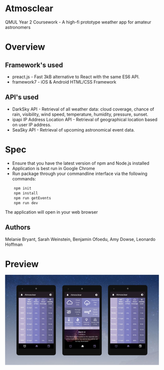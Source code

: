 # Atmosclear
QMUL Year 2 Coursework - A high-fi prototype weather app for amateur astronomers

Overview
======

Framework's used
------
* preact.js - Fast 3kB alternative to React with the same ES6 API.
* framework7 - iOS & Android HTML/CSS Framework


API's used
------
* DarkSky API - Retrieval of all weather data: cloud coverage, chance of rain, visibility, wind speed, temperature, humidity, pressure, sunset.
* ipapi IP Address Location API - Retrieval of geographical location based on user IP address.
* SeaSky API - Retrieval of upcoming astronomical event data.

Spec
====
* Ensure that you have the latest version of npm and Node.js installed
* Application is best run in Google Chrome
* Run package through your commandline interface via the following commands:
```
	npm init
	npm install
	npm run getEvents
	npm run dev
```
The application will open in your web browser

Authors
-------
Melanie Bryant, Sarah Weinstein, Benjamin Ofoedu, Amy Dowse, Leonardo Hoffman

Preview
======
[!["Demo"](Frames.jpg)](https://youtu.be/tmmlnqZ-DR8?t=18s "Demo")

